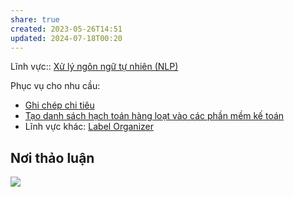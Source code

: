 ```yaml
---
share: true
created: 2023-05-26T14:51
updated: 2024-07-18T00:20
---
```

Lĩnh vực:: [Xử lý ngôn ngữ tự nhiên (NLP)](../L%C4%A9nh%20v%E1%BB%B1c/X%E1%BB%AD%20l%C3%BD%20ng%C3%B4n%20ng%E1%BB%AF%20t%E1%BB%B1%20nhi%C3%AAn%20(NLP).md)


Phục vụ cho nhu cầu:
- [Ghi chép chi tiêu](https://kiếmtiền.quảcầu.cc/Tài-nguyên-hỗ-trợ/Quang-cảnh-thị-trường/Chương-trình-quản-lý-tiền/4-Loại-chương-trình/Chương-trình-ghi-chép-thu-chi-cá-nhân?utm_source=Vault+C+Obsidian%2C+quản+lý+dự+án+và+công+cụ+nghĩ+(Tài+nguyên)&utm_medium=Vault&utm_campaign=&utm_content=📜Tài+nguyên%2FNhu+cầu+công+nghệ%2FPhân+loại+dữ+liệu+tự+động.md&utm_term=)
- [Tạo danh sách hạch toán hàng loạt vào các phần mềm kế toán](../Nhu%20c%E1%BA%A7u%20c%C3%B4ng%20vi%E1%BB%87c/Doanh%20nghi%E1%BB%87p%20ho%E1%BA%B7c%20t%E1%BB%95%20ch%E1%BB%A9c/T%E1%BA%A1o%20danh%20s%C3%A1ch%20h%E1%BA%A1ch%20to%C3%A1n%20h%C3%A0ng%20lo%E1%BA%A1t%20v%C3%A0o%20c%C3%A1c%20ph%E1%BA%A7n%20m%E1%BB%81m%20k%E1%BA%BF%20to%C3%A1n.md)
- Lĩnh vực khác: [Label Organizer](https://www.facebook.com/minh5e/posts/pfbid02E2UEE594eqRJhJPBZrouHvFH5h4KMUb7gh7GTn4oQDBGQYDaqAfvDk1tuDhZCYNpl)

## Nơi thảo luận
![](https://i.imgur.com/TDK2yri.png)
